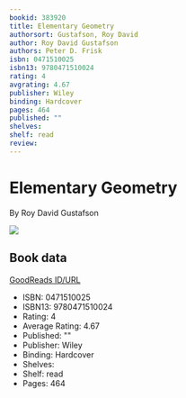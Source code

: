```yaml
---
bookid: 383920
title: Elementary Geometry
authorsort: Gustafson, Roy David
author: Roy David Gustafson
authors: Peter D. Frisk
isbn: 0471510025
isbn13: 9780471510024
rating: 4
avgrating: 4.67
publisher: Wiley
binding: Hardcover
pages: 464
published: ""
shelves: 
shelf: read
review: 
---
```


# Elementary Geometry

By Roy David Gustafson

![](../../1388640715l/383920.jpg)

## Book data

[GoodReads ID/URL](https://www.goodreads.com/book/show/383920)

- ISBN: 0471510025
- ISBN13: 9780471510024
- Rating: 4
- Average Rating: 4.67
- Published: ""
- Publisher: Wiley
- Binding: Hardcover
- Shelves: 
- Shelf: read
- Pages: 464

